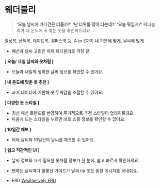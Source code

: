 # 웨더블리

> **‘오늘 날씨에 가디건은 더울까?’ ‘난 더위를 많이 타는데?’ ‘오늘 뭐입지?’** 
웨더블리가 내 온도에 꼭 맞는 옷을 추천해드려요.
> 

일상룩, 산책룩, 데이트룩, 캠퍼스룩 등. A to Z까지 내 기분에 맞게, 날씨에 맞게 

- 패션과 날씨 고민은 이제 웨더블리로 걱정 끝.

**[ 오늘/ 내일 날씨와 옷차림 ]**

- 오늘과 내일의 정확한 날씨 정보를 확인할 수 있어요.

**[ 내 온도에 맞춘 옷 추천 ]**

- 과거 데이터에 기반해 옷 두께감을 조절할 수 있어요.

**[ 다양한 옷 스타일 ]**

- 최신 패션 트렌드를 반영하여 주기적으로 추천 스타일이 업데이트돼요.
- 마음에 드는 스타일을 누르면 바로 쇼핑 정보를 확인할 수 있어요.

**[ 10일간 예보 ]**

- 어제 날씨와 10일간의 날씨를 체크할 수 있어요.

**[ 쉽고 직관적인 UI ]**

- 날씨 정보와 내게 필요한 옷차림 정보가 한 눈에. 쉽고 빠르게 확인하세요.
- 변하는 날씨마다 말풍선 가이드가 날씨 tip 또는 응원 메시지를 보내줘요.



- ERD
[Weathervely ERD](https://dbdiagram.io/d/65acc927ac844320ae5d193f)
